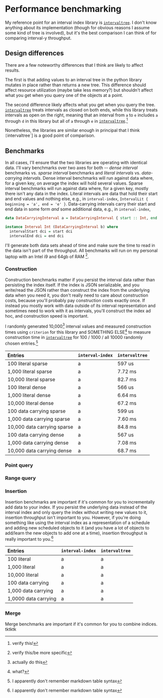 # Performance benchmarking

My reference point for an interval index library is [`intervaltree`]. I don't know anything about its implementation
(though for obvious reasons I assume some kind of tree is involved), but it's the best comparison I can think of for
comparing interval-y throughput.

## Design differences

There are a few noteworthy differences that I think are likely to affect results.

The first is that adding values to an interval tree in the python library mutates in place rather than returns a new
tree. This difference should affect resource utilization (maybe take less memory?) but shouldn't affect what you get
when you query one of the objects at a point.

The second difference likely affects what you get when you query the tree. [`intervaltree`] treats intervals as closed
on both ends, while this library treats intervals as open on the right, meaning that an interval from `a` to `e`
includes `a` through `d` in this library but all of `a` through `e` in [`intervaltree`].[^1]

Nonetheless, the libraries are similar enough in principal that I think `[`intervaltree`] is a good point of
comparison.

## Benchmarks

In all cases, I'll ensure that the two libraries are operating with identical data. I'll vary benchmarks over two axes
for both -- _dense interval_ benchmarks vs. _sparse interval_ benchmarks and _literal intervals_ vs. _data-carrying
intervals_. Dense interval benchmarks will run against data where, for a given key, on average the index will hold
several values. Sparse interval benchmarks will run against data where, for a given key, mostly there isn't any data in
the index. Literal intervals are data that hold their start and end values and nothing else, e.g., in `interval-index`,
`IntervalLit { beginning = 'a', end = 'e' }`. Data-carrying intervals carry their start and end data in some form _and_
some additional data, e.g., in `interval-index`,

```haskell
data DataCarryingInterval a = DataCarryingInterval { start :: Int, end :: Int, somethingElse :: a }

instance Interval Int (DataCarryingInterval b) where
  intervalStart dci = start dci
  intervalEnd dci = end dci
```

I'll generate both data sets ahead of time and make sure the time to read in the data isn't part of the
throughput. All benchmarks will run on my personal laptop with an Intel i9 and 64gb of RAM [^2].

### Construction

Construction benchmarks matter if you persist the interval data rather than persisting the index itself.
If the index is JSON serializable, and you write/read the JSON rather than construct the index from the underlying data
when you need it, you don't really need to care about construction costs, because you'll probably pay construction
costs exactly once. If instead you mostly work with data outside of its interval representation and sometimes need to
work with it as intervals, you'll construct the index ad hoc, and construction speed is important.

I randomly generated 10,000[^3] interval values and measured construction times using `criterion` for this library and
SOMETHING ELSE[^4] to measure construction time in [`intervaltree`] for 100 / 1000 / all 10000 randomly chosen entries.[^5]

| Entries | `interval-index` | `intervaltree` |
| :------ | ------ | ------ |
| 100 literal sparse | a | 597 us |
| 1,000 literal sparse | a | 7.72 ms |
| 10,000 literal sparse | a | 82.7 ms |
| 100 literal dense | a | 566 us |
| 1,000 literal dense | a | 6.64 ms |
| 10,000 literal dense | a | 67.2 ms |
| 100 data carrying sparse | a | 599 us |
| 1,000 data carrying sparse | a | 7.60 ms |
| 10,000 data carrying sparse | a | 84.8 ms |
| 100 data carrying dense | a | 567 us |
| 1,000 data carrying dense | a | 7.08 ms |
| 10,000 data carrying dense | a | 68.7 ms |


### Point query

### Range query

### Insertion

Insertion benchmarks are important if it's common for you to incrementally add data to your index. If you persist the
underlying data instead of the interval index and only query the index without writing new values to it, insertion
throughput isn't important to you. However, if you're doing something like using the interval index as a representation
of a schedule and adding new scheduled objects to it (and you have a lot of objects to add/learn the new objects to
add one at a time), insertion throughput is really important to you.[^5]

| Entries | `interval-index` | `intervaltree` |
| :------ | ------ | ----- |
| 100 literal | a | a |
| 1,000 literal | a | a |
| 10,000 literal | a | a |
| 100 data carrying | a | a |
| 1,000 data carrying | a | a |
| 1,0000 data carrying | a | a |

### Merge

Merge benchmarks are important if it's common for you to combine indices. tktktk

[`intervaltree`]: todo
[^1]: verify this!
[^2]: verify this/be more specific
[^3]: actually do this
[^4]: what?
[^5]: I apparently don't remember markdown table syntax
